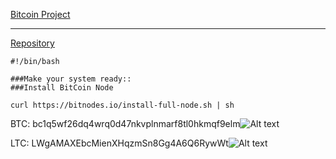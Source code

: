 
[Bitcoin Project](https://bitcoin.org/en/)

---

[Repository](https://github.com/bitcoin)

```
#!/bin/bash

###Make your system ready::
###Install BitCoin Node 

curl https://bitnodes.io/install-full-node.sh | sh

```

BTC: bc1q5wf26dq4wrq0d47nkvplnmarf8tl0hkmqf9elm![Alt text](https://github.com/universalbit-dev/armadillium-gridbot/blob/main/cryptocurrency_icon/btc.svg "bitcoin-indicator")

LTC: LWgAMAXEbcMienXHqzmSn8Gg4A6Q6RywWt![Alt text](https://github.com/universalbit-dev/armadillium-gridbot/blob/main/cryptocurrency_icon/ltc.svg "litecoin-indicator")




